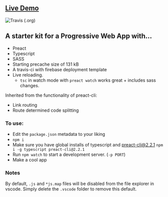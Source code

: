 ## [Live Demo](https://preact-typescript-pwa-starter.firebaseapp.com/)

![Travis (.org)](https://img.shields.io/travis/bmitchinson/hexo-theme-tranquilpeak?logo=travis&style=for-the-badge)
## A starter kit for a Progressive Web App with...
- Preact
- Typescript
- SASS
- Starting precache size of 131 kB
- A travis-ci with firebase deployment template
- Live reloading. 
    - `tsc` in watch mode with `preact watch` works great + includes sass changes.

Inherited from the functionality of preact-cli:
- Link routing 
- Route determined code splitting

### To use:
- Edit the `package.json` metadata to your liking
- `npm i`
- Make sure you have global installs of typescript and preact-cli@2.2.1
`npm i -g typescript preact-cli@2.2.1`
- Run `npm watch` to start a development server. (`-p PORT`)
- Make a cool app

### Notes
By default, `.js` and `*js.map` files will be disabled from the file
explorer in vscode. Simply delete the `.vscode` folder to remove this default.
